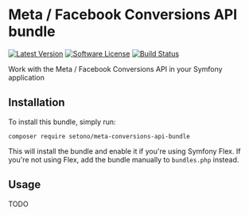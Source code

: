 # Meta / Facebook Conversions API bundle

[![Latest Version][ico-version]][link-packagist]
[![Software License][ico-license]](LICENSE)
[![Build Status][ico-github-actions]][link-github-actions]

Work with the Meta / Facebook Conversions API in your Symfony application

## Installation

To install this bundle, simply run:

```shell
composer require setono/meta-conversions-api-bundle
```

This will install the bundle and enable it if you're using Symfony Flex. If you're not using Flex, add the bundle
manually to `bundles.php` instead.

## Usage

TODO

[ico-version]: https://poser.pugx.org/setono/meta-conversions-api-bundle/v/stable
[ico-license]: https://poser.pugx.org/setono/meta-conversions-api-bundle/license
[ico-github-actions]: https://github.com/Setono/MetaConversionsApiBundle/workflows/build/badge.svg

[link-packagist]: https://packagist.org/packages/setono/meta-conversions-api-bundle
[link-github-actions]: https://github.com/Setono/MetaConversionsApiBundle/actions
